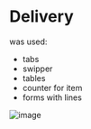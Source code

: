 # Delivery

was used:
- tabs
- swipper
- tables
- counter for item
- forms with lines

![image](https://user-images.githubusercontent.com/48288630/131159580-3e4051be-618b-48c2-86e6-911c8c49ab0d.png)
